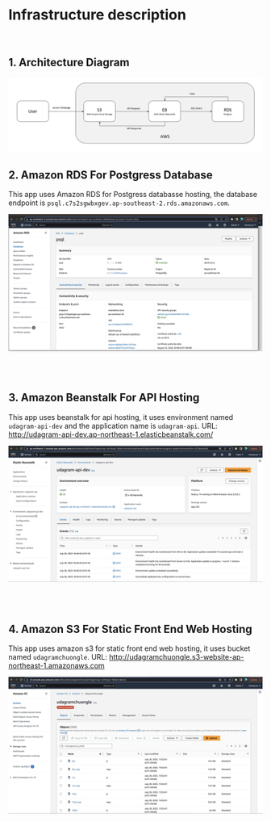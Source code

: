 
# Infrastructure description

<br />

## 1. Architecture Diagram
![Architecture](https://raw.githubusercontent.com/chuonglejp/fullstack-javascript-final-project/master/screenshots/architecture.jpg)

## 2. Amazon RDS For Postgress Database
This app uses Amazon RDS for Postgress databasse hosting, the database endpoint is `psql.c7s2sgwbxgev.ap-southeast-2.rds.amazonaws.com`.

![Amazon RDS](https://raw.githubusercontent.com/chuonglejp/fullstack-javascript-final-project/master/screenshots/rds.jpg)

<br />
<br />

## 3. Amazon Beanstalk For API Hosting
This app uses beanstalk for api hosting, it uses environment named `udagram-api-dev`  and the  application  name is `udagram-api`.
URL: http://udagram-api-dev.ap-northeast-1.elasticbeanstalk.com/

![Beanstalk](https://raw.githubusercontent.com/chuonglejp/fullstack-javascript-final-project/master/screenshots/eb.jpg)

<br />
<br />

## 4. Amazon S3 For Static Front End Web Hosting
This app uses amazon s3 for static front end web hosting, it uses bucket named `udagramchuongle`.
URL: http://udagramchuongle.s3-website-ap-northeast-1.amazonaws.com

![Amazon S3](https://raw.githubusercontent.com/chuonglejp/fullstack-javascript-final-project/master/screenshots/s3.jpg)